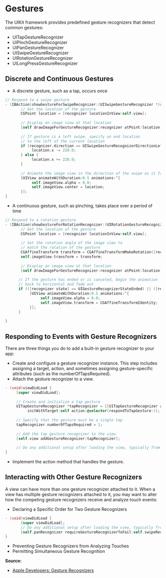# Gestures
The UIKit framework provides predefined gesture recognizers that detect common gestures:
* UITapGestureRecognizer
* UIPinchGestureRecognizer
* UIPanGestureRecognizer
* UISwipeGestureRecognizer
* UIRotationGestureRecognizer
* UILongPressGestureRecognizer

## Discrete and Continuous Gestures
* A discrete gesture, such as a tap, occurs once
```objectivec
// Respond to a swipe gesture
- (IBAction)showGestureForSwipeRecognizer:(UISwipeGestureRecognizer *)recognizer {
       // Get the location of the gesture
       CGPoint location = [recognizer locationInView:self.view];
 
       // Display an image view at that location
       [self drawImageForGestureRecognizer:recognizer atPoint:location];
 
       // If gesture is a left swipe, specify an end location
       // to the left of the current location
       if (recognizer.direction == UISwipeGestureRecognizerDirectionLeft) {
            location.x -= 220.0;
       } else {
            location.x += 220.0;
       }
 
       // Animate the image view in the direction of the swipe as it fades out
       [UIView animateWithDuration:0.5 animations:^{
            self.imageView.alpha = 0.0;
            self.imageView.center = location;
       }];
}
```
* A continuous gesture, such as pinching, takes place over a period of time
```objectivec
// Respond to a rotation gesture
- (IBAction)showGestureForRotationRecognizer:(UIRotationGestureRecognizer *)recognizer {
       // Get the location of the gesture
       CGPoint location = [recognizer locationInView:self.view];
 
       // Set the rotation angle of the image view to
       // match the rotation of the gesture
       CGAffineTransform transform = CGAffineTransformMakeRotation([recognizer rotation]);
       self.imageView.transform = transform;
 
       // Display an image view at that location
       [self drawImageForGestureRecognizer:recognizer atPoint:location];
 
      // If the gesture has ended or is canceled, begin the animation
      // back to horizontal and fade out
      if (([recognizer state] == UIGestureRecognizerStateEnded) || ([recognizer state] == UIGestureRecognizerStateCancelled)) {
           [UIView animateWithDuration:0.5 animations:^{
                self.imageView.alpha = 0.0;
                self.imageView.transform = CGAffineTransformIdentity;
           }];
      }
 
}
```

## Responding to Events with Gesture Recognizers
There are three things you do to add a built-in gesture recognizer to your app:
* Create and configure a gesture recognizer instance.
This step includes assigning a target, action, and sometimes assigning gesture-specific attributes (such as the numberOfTapsRequired).
* Attach the gesture recognizer to a view.
```objectivec
- (void)viewDidLoad {
     [super viewDidLoad];
 
     // Create and initialize a tap gesture
     UITapGestureRecognizer *tapRecognizer = [[UITapGestureRecognizer alloc]
          initWithTarget:self action:@selector(respondToTapGesture:)];
 
     // Specify that the gesture must be a single tap
     tapRecognizer.numberOfTapsRequired = 1;
 
     // Add the tap gesture recognizer to the view
     [self.view addGestureRecognizer:tapRecognizer];
 
     // Do any additional setup after loading the view, typically from a nib
}
```
* Implement the action method that handles the gesture.

## Interacting with Other Gesture Recognizers
A view can have more than one gesture recognizer attached to it. When a view has multiple gesture recognizers attached to it, you may want to alter how the competing gesture recognizers receive and analyze touch events:
* Declaring a Specific Order for Two Gesture Recognizers
```objectivec
- (void)viewDidLoad {
       [super viewDidLoad];
       // Do any additional setup after loading the view, typically from a nib
       [self.panRecognizer requireGestureRecognizerToFail:self.swipeRecognizer];
}
```
* Preventing Gesture Recognizers from Analyzing Touches
* Permitting Simultaneous Gesture Recognition

**Source:**
* [Apple Developers: Gesture Recognizers](https://developer.apple.com/library/prerelease/watchos/documentation/EventHandling/Conceptual/EventHandlingiPhoneOS/GestureRecognizer_basics/GestureRecognizer_basics.html#//apple_ref/doc/uid/TP40009541-CH2-SW2)
